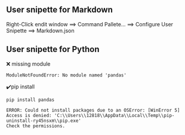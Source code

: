 ## User snipette for Markdown

Right-Click endit window ⟹ Command Pallete... ⟹ Configure User Snipette ⟹ Markdown.json

## User snipette for Python

❌ missing module
```
ModuleNotFoundError: No module named 'pandas'
```
✔️pip install
```
pip install pandas
```

```
ERROR: Could not install packages due to an OSError: [WinError 5] Access is denied: 'C:\\Users\\12818\\AppData\\Local\\Temp\\pip-uninstall-ry45nsxm\\pip.exe'
Check the permissions.
```
